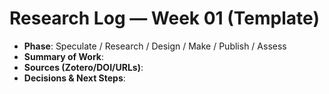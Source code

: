 # Research Log — Week 01 (Template)

- **Phase**: Speculate / Research / Design / Make / Publish / Assess
- **Summary of Work**:
- **Sources (Zotero/DOI/URLs)**:
- **Decisions & Next Steps**:

